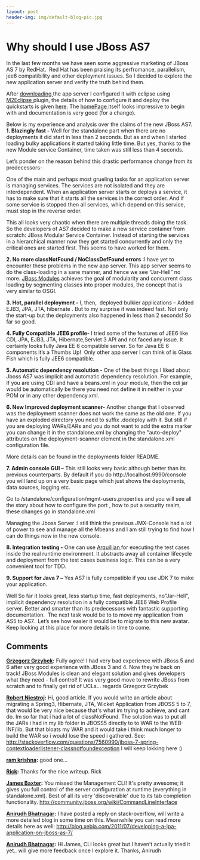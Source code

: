 ```yaml
---
layout: post
header-img: img/default-blog-pic.jpg
---
```


# Why should I use JBoss AS7

In the last few months we have seen some aggressive marketing of JBoss AS 7 by RedHat.  Red Hat has been praising its perfromance, parallelism, jee6 compatibility and other deployment issues. So I decided to explore the new application server and verify the truth behind them.

After [downloading ](http://www.jboss.org/jbossas/downloads/)the app server I configured it with eclipse using [M2Eclipse ](http://www.eclipse.org/m2e/)plugin, the details of how to configure it and deploy the quickstarts is given [here](https://docs.jboss.org/author/display/AS7/Getting+Started+Developing+Applications+Guide). The [homePage ](http://www.jboss.org/as7.html)itself looks impressive to begin with and documentation is very good (for a change).

Below is my experience and analysis over the claims of the new JBoss AS7.  **1\. Blazingly fast -** Well for the standalone part when there are no deployments it did start in less than 2 seconds. But as and when I started loading bulky applications it started taking little time. But yes, thanks to the new Module service Container, time taken was still less than 4 seconds.

Let’s ponder on the reason behind this drastic performance change from its predecessors-

One of the main and perhaps most grueling tasks for an application server is managing services. The services are not isolated and they are interdependent. When an application server starts or deploys a service, it has to make sure that it starts all the services in the correct order. And if some service is stopped then all services, which depend on this service, must stop in the reverse order.

This all looks very chaotic when there are multiple threads doing the task. So the developers of AS7 decided to make a new service container from scratch: JBoss Modular Service Container. Instead of starting the services in a hierarchical manner now they get started concurrently and only the critical ones are started first. This seems to have worked for them.

**2\. No more classNotFound / NoClassDefFound errors** :I have yet to encounter these problems in the new app server. This app server seems to do the class-loading in a sane manner, and hence we see “Jar-Hell” no more. [JBoss Modules](https://docs.jboss.org/author/display/MODULES/Home) achieves the goal of modularity and concurrent class loading by segmenting classes into proper modules, the concept that is very similar to OSGI.

**3\. Hot, parallel deployment -** I, then,  deployed bulkier applications – Added EJB3, JPA, JTA, hibernate . But to my surprise it was indeed fast. Not only the start-up but the deployments also happened in less than 2 seconds! So far so good.

**4\. Fully Compatible JEE6 profile-** I tried some of the features of JEE6 like CDI, JPA, EJB3, JTA, Hibernate,Servlet 3 API and not faced any issue. It certainly looks fully Java EE 6 compatible server. So for Java EE 6 components it’s a Thumbs Up!  Only other app server I can think of is Glass Fish which is fully JEE6 compatible.

**5\. Automatic dependency resolution -** One of the best things I liked about Jboss AS7 was implicit and automatic dependency resolution. For example, If you are using CDI and have a beans.xml in your module, then the cdi jar would be automatically be there you need not define it in neither in your POM or in any other dependency.xml.

**6\. New Improved deployment scanner-** Another change that I observed was the deployment scanner does not work the same as the old one. If you have an exploded directory you need to suffix .dodeploy with it. But still if you are deploying WARs/EARs and you do not want to add the extra marker you can change it in the standalone.xml by changing the "auto-deploy" attributes on the deployment-scanner element in the standalone.xml configuration file.

More details can be found in the deployments folder README.

**7\. Admin console GUI –** This still looks very basic although better than its previous counterparts. By default if you do http://localhost:9990/console you will land up on a very basic page which just shows the deployments, data sources, logging etc.

Go to /standalone/configuration/mgmt-users.properties and you will see all the story about how to configure the port , how to put a security realm, these changes go in standalone.xml

Managing the Jboss Server :I still think the previous JMX-Console had a lot of power to see and manage all the Mbeans and I am still trying to find how I can do things now in the new console.

**8\. Integration testing -** One can use [Arquillian ](http://www.jboss.org/arquillian/about.html)for executing the test cases inside the real runtime environment. It abstracts away all container lifecycle and deployment from the test cases business logic. This can be a very convenient tool for TDD.

**9\. Support for Java 7 –** Yes AS7 is fully compatible if you use JDK 7 to make your application.

Well So far it looks great, less startup time, fast deployments, no”Jar-Hell”, implicit dependency resolution in a fully compatible JEE6 Web Profile server. Better and smarter than its predecessors with fantastic supporting documentation.  The next task would be to to move my application from AS5 to AS7.  Let’s see how easier it would be to migrate to this new avatar. Keep looking at this place for more details in time to come.

## Comments

**[Grzegorz Grzybek](#5959 "2011-09-30 10:21:10"):** Fully agree! I had very bad experience with JBoss 5 and 6 after very good experience with JBoss 3 and 4. Now they're back on track! JBoss Modules is clean and elegant solution and gives developers what they need - full control! It was very good move to rewrite JBoss from scratch and to finally get rid of UCLs... regards Grzegorz Grzybek

**[Robert Niestroj](#5962 "2011-09-30 22:54:12"):** Hi, good article. If you would write an article about migrating a Spring3, Hibernate, JTA, Wicket Application from JBOSS 5 to 7, that would be very nice because that's what im trying to achieve, and cant do. Im so far that i had a lot of classNotFound. The solution was to put all the JARs i had in my lib folder in JBOSS5 directly to to WAR to the WEB-INF/lib. But that bloats my WAR and it would take i think much longer to build the WAR so i would lose the speed i gathered. See: http://stackoverflow.com/questions/7560990/jboss-7-spring-contextloaderlistener-classnotfoundexception I will keep lokking here :)

**[ram krishna](#5963 "2011-09-30 22:55:18"):** good one...

**[Rick](#5964 "2011-09-30 23:15:38"):** Thanks for the nice writeup. Rick

**[James Baxter](#5965 "2011-10-01 02:23:49"):** You missed the Management CLI! It's pretty awesome; it gives you full control of the server configuration at runtime (everything in standalone.xml). Best of all its very 'discoverable' due to its tab completion functionality. http://community.jboss.org/wiki/CommandLineInterface

**[Anirudh Bhatnagar](#5974 "2011-10-03 18:42:31"):** I have posted a reply on stack-overflow, will write a more detailed blog in some time on this. Meanwhile you can read more details here as well: http://blog.xebia.com/2011/07/developing-a-jpa-application-on-jboss-as-7/

**[Anirudh Bhatnagar](#5975 "2011-10-03 18:43:05"):** Hi James, CLI looks great but I haven’t actually tried it yet.. will give more feedback once I explore it. Thanks, Anirudh


